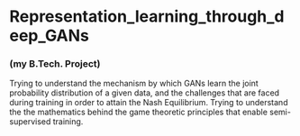# Representation_learning_through_deep_GANs 
### (my B.Tech. Project)
Trying to understand the mechanism by which GANs learn the joint probability distribution of a given data, and the challenges that are faced during training in order to attain the Nash Equilibrium.
Trying to understand the the mathematics behind the game theoretic principles that enable semi-supervised training.
